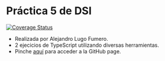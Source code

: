 # Práctica 5 de DSI

[![Coverage Status](https://coveralls.io/repos/github/ULL-ESIT-INF-DSI-2122/ull-esit-inf-dsi-21-22-prct05-objects-classes-interfaces-AKALugo/badge.svg?branch=main)](https://coveralls.io/github/ULL-ESIT-INF-DSI-2122/ull-esit-inf-dsi-21-22-prct05-objects-classes-interfaces-AKALugo?branch=main)

* Realizada por Alejandro Lugo Fumero.
* 2 ejecicios de TypeScript utilizando diversas herramientas.
* Pinche [aquí](https://ull-esit-inf-dsi-2122.github.io/ull-esit-inf-dsi-21-22-prct05-objects-classes-interfaces-AKALugo/) para acceder a la GitHub page.
